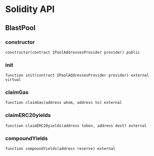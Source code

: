 # Solidity API

## BlastPool

### constructor

```solidity
constructor(contract IPoolAddressesProvider provider) public
```

### init

```solidity
function init(contract IPoolAddressesProvider provider) external virtual
```

### claimGas

```solidity
function claimGas(address whom, address to) external
```

### claimERC20yields

```solidity
function claimERC20yields(address token, address dest) external
```

### compoundYields

```solidity
function compoundYields(address reserve) external
```

